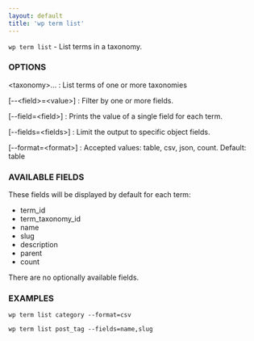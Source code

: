 ```yaml
---
layout: default
title: 'wp term list'
---
```


`wp term list` - List terms in a taxonomy.

### OPTIONS

&lt;taxonomy&gt;...
: List terms of one or more taxonomies

[\--&lt;field&gt;=&lt;value&gt;]
: Filter by one or more fields.

[\--field=&lt;field&gt;]
: Prints the value of a single field for each term.

[\--fields=&lt;fields&gt;]
: Limit the output to specific object fields.

[\--format=&lt;format&gt;]
: Accepted values: table, csv, json, count. Default: table

### AVAILABLE FIELDS

These fields will be displayed by default for each term:

* term_id
* term_taxonomy_id
* name
* slug
* description
* parent
* count

There are no optionally available fields.

### EXAMPLES

    wp term list category --format=csv

    wp term list post_tag --fields=name,slug

